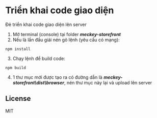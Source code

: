 # Triển khai code giao diện

Đẻ triển khai code giao diện lên server

1. Mở terminal (console) tại folder ***meckey-storefront***
2. Nếu là lần đầu giải nén gõ lệnh (yêu cầu có mạng):
```
npm install
```
3. Chạy lệnh để build code:
```
npm build
```
4. 1 thư mục mới được tạo ra có đường dẫn là ***meckey-storefront\dist\browser***, nén thư mục này lại và upload lên server
## License

MIT


